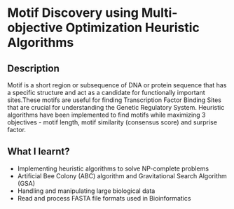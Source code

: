 # Motif Discovery using Multi-objective Optimization Heuristic Algorithms

## Description

Motif is a short region or subsequence of DNA or protein sequence that has a specific structure
and act as a candidate for functionally important sites.These motifs are useful for finding
Transcription Factor Binding Sites that are crucial for understanding the Genetic Regulatory
System. 
Heuristic algorithms have been implemented to find motifs while maximizing 3 objectives - motif length, motif similarity (consensus score) and surprise factor.

## What I learnt?
- Implementing heuristic algorithms to solve NP-complete problems
- Artificial Bee Colony (ABC) algorithm and Gravitational Search Algorithm (GSA)
- Handling and manipulating large biological data
- Read and process FASTA file formats used in Bioinformatics
